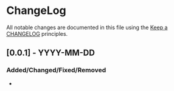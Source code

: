 # ChangeLog

All notable changes are documented in this file using the [Keep a CHANGELOG](http://keepachangelog.com/) principles.

## [0.0.1] - YYYY-MM-DD

### Added/Changed/Fixed/Removed

* 

